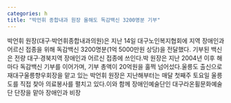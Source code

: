 ```yaml
---
categories: h
title: "박언휘 종합내과 원장 올해도 독감백신 3200명분 기부"
---
```

박언휘 원장(대구·박언휘종합내과의원)은 지난 14일 대구노인복지협회에 지역 장애인과 어르신 접종을 위해 독감백신 3200명분(1억 5000만원 상당)을 전달했다. 기부된 백신은 전량 대구·경북지역 장애인과 어르신 접종에 쓰인다.박 원장은 지난 2004년 이후 해마다 독감백신 기부를 이어가며, 기부 총액이 20억원을 훌쩍 넘어섰다.울릉도 출신으로 재대구울릉향우회장을 맡고 있는 박언휘 원장은 지난해부터는 매달 첫째주 토요일 울릉도를 직접 찾아 의료봉사를 펼치고 있다.이와 함께 장애인예술단인 대구라온휠문화예술단 단장을 맡아 장애인과 비장